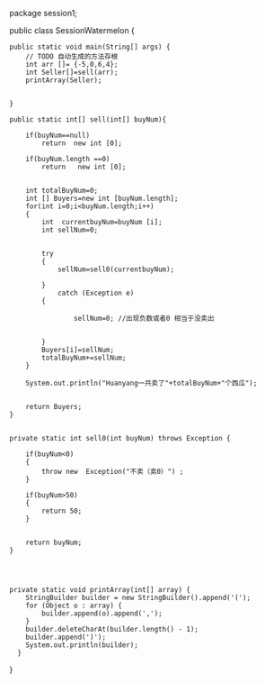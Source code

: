package session1;

public class SessionWatermelon {

	public static void main(String[] args) {
		// TODO 自动生成的方法存根
		int arr []= {-5,0,6,4};
		int Seller[]=sell(arr);
		printArray(Seller);
		
		
	}

	public static int[] sell(int[] buyNum){
		
		if(buyNum==null) 
			return  new int [0]; 
		
		if(buyNum.length ==0)
			return   new int [0];	
		
	
		int totalBuyNum=0;
		int [] Buyers=new int [buyNum.length];
		for(int i=0;i<buyNum.length;i++)
		{
			int  currentbuyNum=buyNum [i];
			int sellNum=0;
			
			
			try
			{
				sellNum=sell0(currentbuyNum);
			
			}
				catch (Exception e) 
			{
				
					sellNum=0; //出现负数或者0 相当于没卖出
			     
			     	 
			}
			Buyers[i]=sellNum; 
			totalBuyNum+=sellNum;
		}
		
		System.out.println("Huanyang一共卖了"+totalBuyNum+"个西瓜");
		
		
		return Buyers;
	}
	
	
	private static int sell0(int buyNum) throws Exception {
		
		if(buyNum<0)
		{
			throw new  Exception("不卖（卖0）") ;
		}
		
		if(buyNum>50)
		{
			return 50;
		}
	
		
		return buyNum;
	}
	
	

	
	private static void printArray(int[] array) {
	    StringBuilder builder = new StringBuilder().append('(');
	    for (Object o : array) {
	    	builder.append(o).append(',');
	    }
	    builder.deleteCharAt(builder.length() - 1);
	    builder.append(')');
	    System.out.println(builder);
	  }
	
	
}
